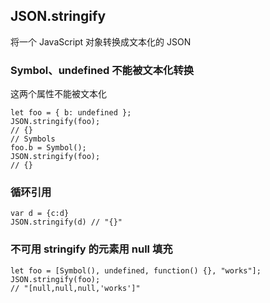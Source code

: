 ## JSON.stringify
将一个 JavaScript 对象转换成文本化的 JSON
### Symbol、undefined 不能被文本化转换
这两个属性不能被文本化
```
let foo = { b: undefined };
JSON.stringify(foo);
// {}
// Symbols
foo.b = Symbol();
JSON.stringify(foo);
// {}
```

### 循环引用
```
var d = {c:d}
JSON.stringify(d) // "{}"
```

### 不可用 stringify 的元素用 null 填充
```
let foo = [Symbol(), undefined, function() {}, "works"];
JSON.stringify(foo);
// "[null,null,null,'works']"
```